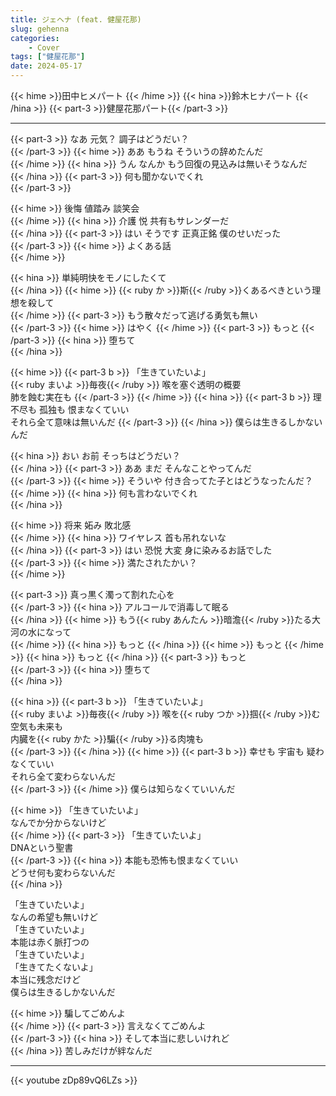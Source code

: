 ```yaml
---
title: ジェヘナ (feat. 健屋花那)
slug: gehenna
categories:
    - Cover
tags: ["健屋花那"]
date: 2024-05-17 
---
```


{{< hime >}}田中ヒメパート  {{< /hime >}}
{{< hina >}}鈴木ヒナパート  {{< /hina >}}
{{< part-3 >}}健屋花那パート{{< /part-3 >}}

---

{{< part-3 >}}
なあ 元気？ 調子はどうだい？  
{{< /part-3 >}}
{{< hime >}}
ああ もうね そういうの辞めたんだ  
{{< /hime >}}
{{< hina >}}
うん なんか もう回復の見込みは無いそうなんだ  
{{< /hina >}}
{{< part-3 >}}
何も聞かないでくれ  
{{< /part-3 >}}

{{< hime >}}
後悔 値踏み 談笑会  
{{< /hime >}}
{{< hina >}}
介護 悦 共有もサレンダーだ  
{{< /hina >}}
{{< part-3 >}}
はい そうです 正真正銘 僕のせいだった  
{{< /part-3 >}}
{{< hime >}}
よくある話  
{{< /hime >}}

{{< hina >}}
単純明快をモノにしたくて  
{{< /hina >}}
{{< hime >}}
{{< ruby か >}}斯{{< /ruby >}}くあるべきという理想を殺して  
{{< /hime >}}
{{< part-3 >}}
もう散々だって逃げる勇気も無い  
{{< /part-3 >}}
{{< hime >}}
はやく 
{{< /hime >}}
{{< part-3 >}}
もっと 
{{< /part-3 >}}
{{< hina >}}
堕ちて  
{{< /hina >}}

{{< hime >}}
{{< part-3 b >}}
「生きていたいよ」  
{{< ruby まいよ >}}毎夜{{< /ruby >}} 喉を塞ぐ透明の概要  
肺を蝕む実在も
{{< /part-3 >}}
{{< /hime >}}
{{< hina >}}
{{< part-3 b >}}
理不尽も 孤独も 恨まなくていい  
それら全て意味は無いんだ
{{< /part-3 >}}
{{< /hina >}}
僕らは生きるしかないんだ  

{{< hina >}}
おい お前 そっちはどうだい？  
{{< /hina >}}
{{< part-3 >}}
ああ まだ そんなことやってんだ  
{{< /part-3 >}}
{{< hime >}}
そういや 付き合ってた子とはどうなったんだ？  
{{< /hime >}}
{{< hina >}}
何も言わないでくれ  
{{< /hina >}}

{{< hime >}}
将来 妬み 敗北感  
{{< /hime >}}
{{< hina >}}
ワイヤレス 首も吊れないな  
{{< /hina >}}
{{< part-3 >}}
はい 恐悦 大変 身に染みるお話でした  
{{< /part-3 >}}
{{< hime >}}
満たされたかい？  
{{< /hime >}}

{{< part-3 >}}
真っ黒く濁って割れた心を  
{{< /part-3 >}}
{{< hina >}}
アルコールで消毒して眠る  
{{< /hina >}}
{{< hime >}}
もう{{< ruby あんたん >}}暗澹{{< /ruby >}}たる大河の水になって  
{{< /hime >}}
{{< hina >}}
もっと 
{{< /hina >}}
{{< hime >}}
もっと 
{{< /hime >}}
{{< hina >}}
もっと 
{{< /hina >}}
{{< part-3 >}}
もっと  
{{< /part-3 >}}
{{< hina >}}
堕ちて  
{{< /hina >}}

{{< hina >}}
{{< part-3 b >}}
「生きていたいよ」  
{{< ruby まいよ >}}毎夜{{< /ruby >}} 喉を{{< ruby つか >}}掴{{< /ruby >}}む空気も未来も  
内臓を{{< ruby かた >}}騙{{< /ruby >}}る肉塊も  
{{< /part-3 >}}
{{< /hina >}}
{{< hime >}}
{{< part-3 b >}}
幸せも 宇宙も 疑わなくていい  
それら全て変わらないんだ  
{{< /part-3 >}}
{{< /hime >}}
僕らは知らなくていいんだ  

{{< hime >}}
「生きていたいよ」  
なんでか分からないけど  
{{< /hime >}}
{{< part-3 >}}
「生きていたいよ」  
DNAという聖書  
{{< /part-3 >}}
{{< hina >}}
本能も恐怖も恨まなくていい  
どうせ何も変わらないんだ  
{{< /hina >}}

「生きていたいよ」  
なんの希望も無いけど  
「生きていたいよ」  
本能は赤く脈打つの  
「生きていたいよ」  
「生きてたくないよ」  
本当に残念だけど  
僕らは生きるしかないんだ  

{{< hime >}}
騙してごめんよ  
{{< /hime >}}
{{< part-3 >}}
言えなくてごめんよ  
{{< /part-3 >}}
{{< hina >}}
そして本当に悲しいけれど  
{{< /hina >}}
苦しみだけが絆なんだ  


---

{{< youtube zDp89vQ6LZs >}}